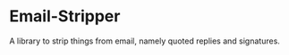 Email-Stripper
==============

A library to strip things from email, namely quoted replies and signatures.

